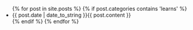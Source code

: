 <ul>
	{% for post in site.posts %}
  	{% if post.categories contains 'learns' %}
   	<li><span>{{ post.date | date_to_string }}</span><span>{{ post.content }}</span></li>
    {% endif %}
  {% endfor %}
</ul>